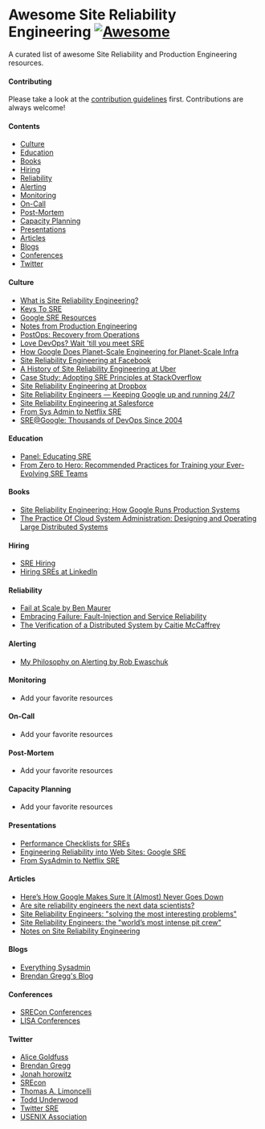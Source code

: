 # Awesome Site Reliability Engineering  [![Awesome](https://cdn.rawgit.com/sindresorhus/awesome/d7305f38d29fed78fa85652e3a63e154dd8e8829/media/badge.svg)](https://github.com/sindresorhus/awesome)

A curated list of awesome Site Reliability and Production Engineering resources.

#### Contributing

Please take a look at the [contribution guidelines](CONTRIBUTING.md) first.
Contributions are always welcome!

#### Contents
- [Culture](#culture)
- [Education](#education)
- [Books](#books)
- [Hiring](#hiring)
- [Reliability](#reliability)
- [Alerting](#alerting)
- [Monitoring](#monitoring)
- [On-Call](#on-call)
- [Post-Mortem](#post-mortem)
- [Capacity Planning](#capacity-planning)
- [Presentations](#presentations)
- [Articles](#articles)
- [Blogs](#blogs)
- [Conferences](#conferences)
- [Twitter](#twitter)

#### Culture
* [What is Site Reliability Engineering?](https://landing.google.com/sre/interview/ben-treynor.html)
* [Keys To SRE](https://www.usenix.org/conference/srecon14/technical-sessions/presentation/keys-sre)
* [Google SRE Resources](https://landing.google.com/sre/resources.html)
* [Notes from Production Engineering](https://www.usenix.org/conference/srecon15/program/presentation/canahuati)
* [PostOps: Recovery from Operations](https://www.usenix.org/conference/srecon15europe/program/presentation/underwood)
* [Love DevOps? Wait 'till you meet SRE](https://www.atlassian.com/it-service/site-reliability-engineering-sre)
* [How Google Does Planet-Scale Engineering for Planet-Scale Infra](https://www.youtube.com/watch?v=H4vMcD7zKM0)
* [Site Reliability Engineering at Facebook](https://www.facebook.com/notes/facebook-engineering/site-reliability-engineering-at-facebook/291616313919/)
* [A History of Site Reliability Engineering at Uber](https://www.youtube.com/watch?v=qJnS-EfIIIE&nohtml5=False)
* [Case Study: Adopting SRE Principles at StackOverflow](https://www.usenix.org/conference/srecon15/program/presentation/limoncelli)
* [Site Reliability Engineering at Dropbox](https://www.youtube.com/watch?v=ggizCjUCCqE)
* [Site Reliability Engineers — Keeping Google up and running 24/7](https://www.youtube.com/watch?v=yXI7r0_J29M)
* [Site Reliability Engineering at Salesforce](https://www.youtube.com/watch?v=JLkr6UHXN44&nohtml5=False)
* [From Sys Admin to Netflix SRE](https://www.youtube.com/watch?v=lZI51YzIgVE)
* [SRE@Google: Thousands of DevOps Since 2004](https://www.youtube.com/watch?v=iIuTnhdTzK0)

#### Education
* [Panel: Educating SRE](https://www.usenix.org/conference/srecon15/program/presentation/sebenik)
* [From Zero to Hero: Recommended Practices for Training your Ever-Evolving SRE Teams](https://www.usenix.org/conference/srecon15/program/presentation/widdowson)

#### Books
* [Site Reliability Engineering: How Google Runs Production Systems](https://landing.google.com/sre/book.html)
* [The Practice Of Cloud System Administration: Designing and Operating Large Distributed Systems](http://the-cloud-book.com/)

#### Hiring
* [SRE Hiring](https://www.usenix.org/conference/srecon15/program/presentation/fong)
* [Hiring SREs at LinkedIn](https://engineering.linkedin.com/engineering-culture/hiring-sres-linkedin)

#### Reliability
* [Fail at Scale by Ben Maurer](http://queue.acm.org/detail.cfm?id=2839461)
* [Embracing Failure: Fault-Injection and Service Reliability](https://www.youtube.com/watch?v=wrY7XoOnysg)
* [The Verification of a Distributed System by Caitie McCaffrey](http://queue.acm.org/detail.cfm?ref=rss&id=2889274)

#### Alerting
* [My Philosophy on Alerting by Rob Ewaschuk](https://docs.google.com/document/d/199PqyG3UsyXlwieHaqbGiWVa8eMWi8zzAn0YfcApr8Q/preview#)

#### Monitoring
* Add your favorite resources

#### On-Call
* Add your favorite resources

#### Post-Mortem
* Add your favorite resources

#### Capacity Planning
* Add your favorite resources

#### Presentations
* [Performance Checklists for SREs](http://www.slideshare.net/brendangregg/srecon-2016-performance-checklists-for-sres)
* [Engineering Reliability into Web Sites: Google SRE](http://static.googleusercontent.com/media/research.google.com/en//pubs/archive/32583.pdf)
* [From SysAdmin to Netflix SRE](https://www.socallinuxexpo.org/sites/default/files/presentations/Scale%20x14%20Slides.pdf)

#### Articles
* [Here’s How Google Makes Sure It (Almost) Never Goes Down](http://www.wired.com/2016/04/google-ensures-services-almost-never-go/)
* [Are site reliability engineers the next data scientists?](http://techcrunch.com/2016/03/02/are-site-reliability-engineers-the-next-data-scientists/)
* [Site Reliability Engineers: "solving the most interesting problems"](http://googleresearch.blogspot.gr/2012/07/site-reliability-engineers-solving-most.html)
* [Site Reliability Engineers: the "world’s most intense pit crew"](http://googleforstudents.blogspot.gr/2012/06/site-reliability-engineers-worlds-most.html)
* [Notes on Site Reliability Engineering](http://danluu.com/google-sre-book/)

#### Blogs
* [Everything Sysadmin](http://everythingsysadmin.com/)
* [Brendan Gregg's Blog](http://www.brendangregg.com/blog/index.html)

#### Conferences
* [SRECon Conferences](https://www.usenix.org/conferences/byname/925)
* [LISA Conferences](https://www.usenix.org/conferences/byname/5)

#### Twitter
* [Alice Goldfuss](https://twitter.com/alicegoldfuss)
* [Brendan Gregg](https://twitter.com/brendangregg)
* [Jonah horowitz](https://twitter.com/jonahhorowitz)
* [SREcon](https://twitter.com/SREcon)
* [Thomas A. Limoncelli](https://twitter.com/yesthattom)
* [Todd Underwood](https://twitter.com/tmu)
* [Twitter SRE](https://twitter.com/TwitterSRE)
* [USENIX Association](https://twitter.com/usenix)
